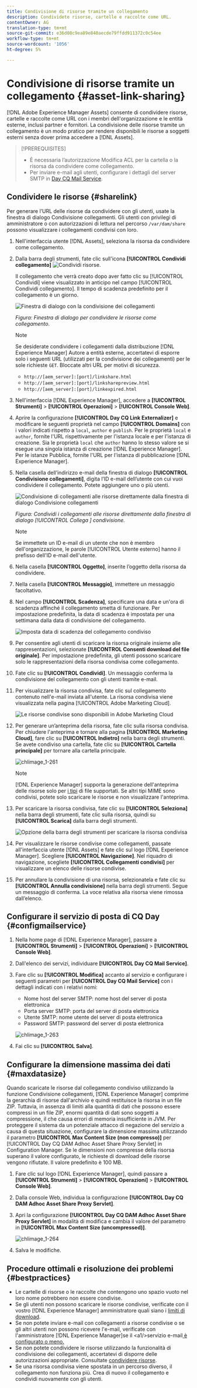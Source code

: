 ```yaml
---
title: Condivisione di risorse tramite un collegamento
description: Condividete risorse, cartelle e raccolte come URL.
contentOwner: AG
translation-type: tm+mt
source-git-commit: e36d08c9ea89e840aecde79ffdd911372c0c54ee
workflow-type: tm+mt
source-wordcount: '1056'
ht-degree: 5%

---
```



# Condivisione di risorse tramite un collegamento {#asset-link-sharing}

[!DNL Adobe Experience Manager Assets] consente di condividere risorse, cartelle e raccolte come URL con i membri dell&#39;organizzazione e le entità esterne, inclusi partner e fornitori. La condivisione delle risorse tramite un collegamento è un modo pratico per rendere disponibili le risorse a soggetti esterni senza dover prima accedere a [!DNL Assets].

>[!PREREQUISITES]
>
>* È necessaria l’autorizzazione Modifica ACL per la cartella o la risorsa da condividere come collegamento.
>* Per inviare e-mail agli utenti, configurare i dettagli del server SMTP in [Day CQ Mail Service](#configmailservice).


## Condividere le risorse {#sharelink}

Per generare l’URL delle risorse da condividere con gli utenti, usate la finestra di dialogo Condivisione collegamenti. Gli utenti con privilegi di amministratore o con autorizzazioni di lettura nel percorso `/var/dam/share` possono visualizzare i collegamenti condivisi con loro.

1. Nell&#39;interfaccia utente [!DNL Assets], seleziona la risorsa da condividere come collegamento.
1. Dalla barra degli strumenti, fate clic sull&#39;icona **[!UICONTROL Condividi collegamento]** ![Condividi risorse](assets/do-not-localize/assets_share.png).

   Il collegamento che verrà creato dopo aver fatto clic su [!UICONTROL Condividi] viene visualizzato in anticipo nel campo [!UICONTROL Condividi collegamento]. Il tempo di scadenza predefinito per il collegamento è un giorno.

   ![Finestra di dialogo con la condivisione dei collegamenti](assets/Link-sharing-dialog-box.png)

   *Figura: Finestra di dialogo per condividere le risorse come collegamento.*

   >[!NOTE]
   >
   >Se desiderate condividere i collegamenti dalla distribuzione [!DNL Experience Manager] Autore a entità esterne, accertatevi di esporre solo i seguenti URL (utilizzati per la condivisione dei collegamenti) per le sole richieste `GET`. Bloccate altri URL per motivi di sicurezza.
   >
   >* `http://[aem_server]:[port]/linkshare.html`
   >* `http://[aem_server]:[port]/linksharepreview.html`
   >* `http://[aem_server]:[port]/linkexpired.html`


1. Nell&#39;interfaccia [!DNL Experience Manager], accedere a **[!UICONTROL Strumenti]** > **[!UICONTROL Operazioni]** > **[!UICONTROL Console Web]**.

1. Aprire la configurazione **[!UICONTROL Day CQ Link Externalizer]** e modificare le seguenti proprietà nel campo **[!UICONTROL Domains]** con i valori indicati rispetto a `local`, `author` e `publish`. Per le proprietà `local` e `author`, fornite l&#39;URL rispettivamente per l&#39;istanza locale e per l&#39;istanza di creazione. Sia le proprietà `local` che `author` hanno lo stesso valore se si esegue una singola istanza di creazione [!DNL Experience Manager]. Per le istanze Pubblica, fornite l&#39;URL per l&#39;istanza di pubblicazione [!DNL Experience Manager].

1. Nella casella dell’indirizzo e-mail della finestra di dialogo **[!UICONTROL Condivisione collegamenti]**, digita l’ID e-mail dell’utente con cui vuoi condividere il collegamento. Potete aggiungere uno o più utenti.

   ![Condivisione di collegamenti alle risorse direttamente dalla finestra di dialogo Condivisione collegamenti](assets/Asset-Sharing-LinkShareDialog.png)

   *Figura: Condividi i collegamenti alle risorse direttamente dalla finestra di dialogo  [!UICONTROL Collega ] condivisione.*

   >[!NOTE]
   >
   >Se immettete un ID e-mail di un utente che non è membro dell&#39;organizzazione, le parole [!UICONTROL Utente esterno] hanno il prefisso dell&#39;ID e-mail dell&#39;utente.

1. Nella casella **[!UICONTROL Oggetto]**, inserite l’oggetto della risorsa da condividere.

1. Nella casella **[!UICONTROL Messaggio]**, immettere un messaggio facoltativo.

1. Nel campo **[!UICONTROL Scadenza]**, specificare una data e un&#39;ora di scadenza affinché il collegamento smetta di funzionare. Per impostazione predefinita, la data di scadenza è impostata per una settimana dalla data di condivisione del collegamento.

   ![Imposta data di scadenza del collegamento condiviso](assets/Set-shared-link-expiration.png)

1. Per consentire agli utenti di scaricare la risorsa originale insieme alle rappresentazioni, selezionate **[!UICONTROL Consenti download del file originale]**. Per impostazione predefinita, gli utenti possono scaricare solo le rappresentazioni della risorsa condivisa come collegamento.

1. Fate clic su **[!UICONTROL Condividi]**. Un messaggio conferma la condivisione del collegamento con gli utenti tramite e-mail.

1. Per visualizzare la risorsa condivisa, fate clic sul collegamento contenuto nell&#39;e-mail inviata all&#39;utente. La risorsa condivisa viene visualizzata nella pagina [!UICONTROL Adobe Marketing Cloud].

   ![Le risorse condivise sono disponibili in Adobe Marketing Cloud](assets/chlimage_1-545.png)

1. Per generare un’anteprima della risorsa, fate clic sulla risorsa condivisa. Per chiudere l&#39;anteprima e tornare alla pagina **[!UICONTROL Marketing Cloud]**, fare clic su **[!UICONTROL Indietro]** nella barra degli strumenti. Se avete condiviso una cartella, fate clic su **[!UICONTROL Cartella principale]** per tornare alla cartella principale.

   ![chlimage_1-261](assets/chlimage_1-546.png)

   >[!NOTE]
   >
   >[!DNL Experience Manager] supporta la generazione dell&#39;anteprima delle risorse solo per  [i tipi](/help/assets/assets-formats.md) di file supportati. Se altri tipi MIME sono condivisi, potete solo scaricare le risorse e non visualizzare l&#39;anteprima.

1. Per scaricare la risorsa condivisa, fate clic su **[!UICONTROL Seleziona]** nella barra degli strumenti, fate clic sulla risorsa, quindi su **[!UICONTROL Scarica]** dalla barra degli strumenti.

   ![Opzione della barra degli strumenti per scaricare la risorsa condivisa](assets/chlimage_1-547.png)

1. Per visualizzare le risorse condivise come collegamenti, passate all&#39;interfaccia utente [!DNL Assets] e fate clic sul logo [!DNL Experience Manager]. Scegliere **[!UICONTROL Navigazione]**. Nel riquadro di navigazione, scegliete **[!UICONTROL Collegamenti condivisi]** per visualizzare un elenco delle risorse condivise.

1. Per annullare la condivisione di una risorsa, selezionatela e fate clic su **[!UICONTROL Annulla condivisione]** nella barra degli strumenti. Segue un messaggio di conferma. La voce relativa alla risorsa viene rimossa dall’elenco.

## Configurare il servizio di posta di CQ Day {#configmailservice}

1. Nella home page di [!DNL Experience Manager], passare a **[!UICONTROL Strumenti]** > **[!UICONTROL Operazioni]** > **[!UICONTROL Console Web]**.
1. Dall&#39;elenco dei servizi, individuare **[!UICONTROL Day CQ Mail Service]**.
1. Fare clic su **[!UICONTROL Modifica]** accanto al servizio e configurare i seguenti parametri per **[!UICONTROL Day CQ Mail Service]** con i dettagli indicati con i relativi nomi:

   * Nome host del server SMTP: nome host del server di posta elettronica
   * Porta server SMTP: porta del server di posta elettronica
   * Utente SMTP: nome utente del server di posta elettronica
   * Password SMTP: password del server di posta elettronica

   ![chlimage_1-263](assets/chlimage_1-548.png)

1. Fai clic su **[!UICONTROL Salva]**.

## Configurare la dimensione massima dei dati {#maxdatasize}

Quando scaricate le risorse dal collegamento condiviso utilizzando la funzione Condivisione collegamenti, [!DNL Experience Manager] comprime la gerarchia di risorse dall&#39;archivio e quindi restituisce la risorsa in un file ZIP. Tuttavia, in assenza di limiti alla quantità di dati che possono essere compressi in un file ZIP, enormi quantità di dati sono soggetti a compressione, il che causa errori di memoria insufficiente in JVM. Per proteggere il sistema da un potenziale attacco di negazione del servizio a causa di questa situazione, configurare la dimensione massima utilizzando il parametro **[!UICONTROL Max Content Size (non compresso)]** per [!UICONTROL Day CQ DAM Adhoc Asset Share Proxy Servlet] in Configuration Manager. Se le dimensioni non compresse della risorsa superano il valore configurato, le richieste di download delle risorse vengono rifiutate. Il valore predefinito è 100 MB.

1. Fare clic sul logo [!DNL Experience Manager], quindi passare a **[!UICONTROL Strumenti]** > **[!UICONTROL Operazioni]** > **[!UICONTROL Console Web]**.
1. Dalla console Web, individua la configurazione **[!UICONTROL Day CQ DAM Adhoc Asset Share Proxy Servlet]**.
1. Apri la configurazione **[!UICONTROL Day CQ DAM Adhoc Asset Share Proxy Servlet]** in modalità di modifica e cambia il valore del parametro in **[!UICONTROL Max Content Size (uncompressed)]**.

   ![chlimage_1-264](assets/chlimage_1-549.png)

1. Salva le modifiche.

## Procedure ottimali e risoluzione dei problemi {#bestpractices}

* Le cartelle di risorse o le raccolte che contengono uno spazio vuoto nel loro nome potrebbero non essere condivise.
* Se gli utenti non possono scaricare le risorse condivise, verificate con il vostro [!DNL Experience Manager] amministratore quali siano i [limiti di download](#maxdatasize).
* Se non potete inviare e-mail con collegamenti a risorse condivise o se gli altri utenti non possono ricevere l&#39;e-mail, verificate con l&#39;amministratore [!DNL Experience Manager]se il &lt;a1/>servizio e-mail[ è configurato o meno.](#configmailservice)
* Se non potete condividere le risorse utilizzando la funzionalità di condivisione dei collegamenti, accertatevi di disporre delle autorizzazioni appropriate. Consultate [condividere risorse](#sharelink).
* Se una risorsa condivisa viene spostata in un percorso diverso, il collegamento non funziona più. Crea di nuovo il collegamento e condividi nuovamente con gli utenti.
